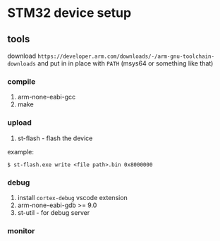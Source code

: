 # STM32 device setup

## tools

download `https://developer.arm.com/downloads/-/arm-gnu-toolchain-downloads` and put in in place with `PATH` (msys64 or something like that)

### compile

1. arm-none-eabi-gcc
1. make

### upload

1. st-flash - flash the device

example:

```
$ st-flash.exe write <file path>.bin 0x8000000
```

### debug

1. install `cortex-debug` vscode extension
1. arm-none-eabi-gdb >= 9.0
1. st-util - for debug server

### monitor
